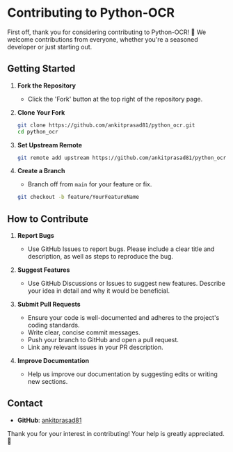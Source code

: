 # Contributing to Python-OCR

First off, thank you for considering contributing to Python-OCR! 🎉 We welcome contributions from everyone, whether you're a seasoned developer or just starting out.

## Getting Started

1. **Fork the Repository**
   - Click the 'Fork' button at the top right of the repository page.

2. **Clone Your Fork**
   ```bash
   git clone https://github.com/ankitprasad81/python_ocr.git
   cd python_ocr
   ```

3. **Set Upstream Remote**
   ```bash
   git remote add upstream https://github.com/ankitprasad81/python_ocr.git
   ```

4. **Create a Branch**
   - Branch off from `main` for your feature or fix.
   ```bash
   git checkout -b feature/YourFeatureName
   ```

## How to Contribute

1. **Report Bugs**
   - Use GitHub Issues to report bugs. Please include a clear title and description, as well as steps to reproduce the bug.

2. **Suggest Features**
   - Use GitHub Discussions or Issues to suggest new features. Describe your idea in detail and why it would be beneficial.

3. **Submit Pull Requests**
   - Ensure your code is well-documented and adheres to the project's coding standards.
   - Write clear, concise commit messages.
   - Push your branch to GitHub and open a pull request.
   - Link any relevant issues in your PR description.

4. **Improve Documentation**
   - Help us improve our documentation by suggesting edits or writing new sections.

## Contact

- **GitHub**: [ankitprasad81](https://github.com/ankitprasad81)

Thank you for your interest in contributing! Your help is greatly appreciated. 🙌
